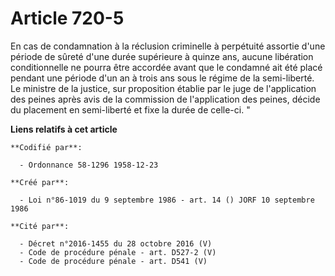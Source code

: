 # Article 720-5

En cas de condamnation à la réclusion criminelle à perpétuité assortie d'une période de sûreté d'une durée supérieure à
quinze ans, aucune libération conditionnelle ne pourra être accordée avant que le condamné ait été placé pendant une période
d'un an à trois ans sous le régime de la semi-liberté. Le ministre de la justice, sur proposition établie par le juge de
l'application des peines après avis de la commission de l'application des peines, décide du placement en semi-liberté et fixe
la durée de celle-ci. "

**Liens relatifs à cet article**

	**Codifié par**:

	  - Ordonnance 58-1296 1958-12-23

	**Créé par**:

	  - Loi n°86-1019 du 9 septembre 1986 - art. 14 () JORF 10 septembre 1986

	**Cité par**:

	  - Décret n°2016-1455 du 28 octobre 2016 (V)
	  - Code de procédure pénale - art. D527-2 (V)
	  - Code de procédure pénale - art. D541 (V)
